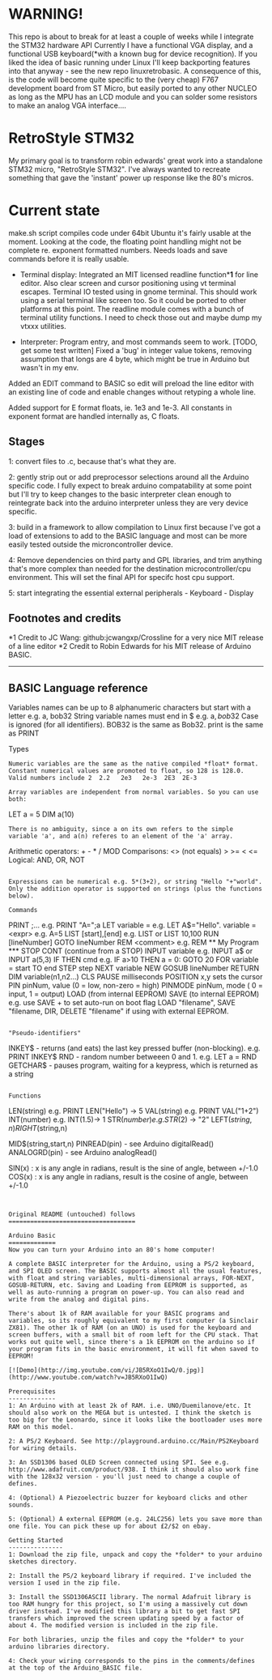 WARNING!
========
This repo is about to break for at least a couple of weeks while I integrate the STM32 hardware API
Currently I have a functional VGA display, and a functional USB keyboard(*with a known bug for device recognition).
If you liked the idea of basic running under Linux I'll keep backporting features into that anyway - see the new repo linuxretrobasic.
A consequence of this, is the code will become quite specific to the (very cheap) F767 development board from ST Micro, but easily ported to
any other NUCLEO as long as the MPU has an LCD module and you can solder some resistors to make an analog VGA interface....

RetroStyle STM32
==========
My primary goal is to transform robin edwards' great work into a standalone STM32 micro, "RetroStyle STM32". I've always wanted to recreate something that gave the 'instant' power up response like the 80's micros.

Current state
=============
make.sh script compiles code under 64bit Ubuntu it's fairly usable at the moment.
Looking at the code, the floating point handling might not be complete re. exponent formatted numbers.
Needs loads and save commands before it is really usable.

*  Terminal display:
Integrated an MIT licensed readline function***1** for line editor. Also clear screen and cursor positioning using vt terminal escapes.
Terminal IO tested using in gnome terminal. This should work using a serial terminal like screen too.
So it could be ported to other platforms at this point.
The readline module comes with a bunch of terminal utility functions. I need to check those out and maybe dump my vtxxx utilities.

* Interpreter:
Program entry, and most commands seem to work. [TODO, get some test written]
Fixed a 'bug' in integer value tokens, removing assumption that longs are 4 byte, which might be true in Arduino but wasn't in my env.

Added an EDIT command to BASIC so edit <n> will preload the line editor with an existing line of code
and enable changes without retyping a whole line.

Added support for E format floats, ie. 1e3 and 1e-3. All constants in exponent format are handled internally as, C floats.


Stages
------
1: convert files to .c, because that's what they are.

2: gently strip out or add preprocessor selections around all the Arduino specific code. I fully expect to break arduino compatability at some point but I'll try to keep changes to the basic interpreter clean enough to reintegrate back into the arduino interpreter unless they are very device specific.

3: build in a framework to allow compilation to Linux first because I've got a load of extensions to add to the BASIC language and most can be more easily tested outside the microncontroller device.

4: Remove dependencies on third party and GPL libraries, and trim anything that's more complex than needed for the destination microcontroller/cpu environment. This will set the final API for specifc host
cpu support.

5: start integrating the essential external peripherals - Keyboard - Display


Footnotes and credits
---------------------
*1 Credit to JC Wang: github:jcwangxp/Crossline for a very nice MIT release of a line editor
*2 Credit to Robin Edwards for his MIT release of Arduino BASIC.

--------------
BASIC Language reference
--------------
Variables names can be up to 8 alphanumeric characters but start with a letter e.g. a, bob32
String variable names must end in $ e.g. a$, bob32$
Case is ignored (for all identifiers). BOB32 is the same as Bob32. print is the same as PRINT

Types
```
Numeric variables are the same as the native compiled *float* format.
Constant numerical values are promoted to float, so 128 is 128.0.
Valid numbers include 2  2.2   2e3   2e-3  2E3  2E-3
  
Array variables are independent from normal variables. So you can use both:
```
LET a = 5
DIM a(10)
```
There is no ambiguity, since a on its own refers to the simple variable 'a', and a(n) referes to an element of the 'a' array.

```
Arithmetic operators: + - * / MOD
Comparisons: <> (not equals) > >= < <=
Logical: AND, OR, NOT
```

Expressions can be numerical e.g. 5*(3+2), or string "Hello "+"world".
Only the addition operator is supported on strings (plus the functions below).

Commands
```
PRINT <expr>;<expr>... e.g. PRINT "A=";a
LET variable = <expr> e.g. LET A$="Hello".
variable = <expr> e.g. A=5
LIST [start],[end] e.g. LIST or LIST 10,100
RUN [lineNumber]
GOTO lineNumber
REM <comment> e.g. REM ** My Program ***
STOP
CONT (continue from a STOP)
INPUT variable e.g. INPUT a$ or INPUT a(5,3)
IF <expr> THEN cmd e.g. IF a>10 THEN a = 0: GOTO 20
FOR variable = start TO end STEP step
NEXT variable
NEW
GOSUB lineNumber
RETURN
DIM variable(n1,n2...)
CLS
PAUSE milliseconds
POSITION x,y sets the cursor
PIN pinNum, value (0 = low, non-zero = high)
PINMODE pinNum, mode ( 0 = input, 1 = output)
LOAD (from internal EEPROM)
SAVE (to internal EEPROM) e.g. use SAVE + to set auto-run on boot flag
LOAD "filename", SAVE "filename, DIR, DELETE "filename" if using with external EEPROM.
```

"Pseudo-identifiers"
```
INKEY$ - returns (and eats) the last key pressed buffer (non-blocking). e.g. PRINT INKEY$
RND - random number betweeen 0 and 1. e.g. LET a = RND
GETCHAR$ - pauses program, waiting for a keypress, which is returned as a string
```

Functions
```
LEN(string) e.g. PRINT LEN("Hello") -> 5
VAL(string) e.g. PRINT VAL("1+2")
INT(number) e.g. INT(1.5)-> 1
STR$(number) e.g. STR$(2) -> "2"
LEFT$(string,n)
RIGHT$(string,n)

MID$(string,start,n)
PINREAD(pin) - see Arduino digitalRead()
ANALOGRD(pin) - see Arduino analogRead()

SIN(x) : x is any angle in radians, result is the sine of angle, between +/-1.0
COS(x) : x is any angle in radians, result is the cosine of angle, between +/-1.0

```


Original README (untouched) follows
===================================

Arduino Basic
=============
Now you can turn your Arduino into an 80's home computer!

A complete BASIC interpreter for the Arduino, using a PS/2 keyboard, and SPI OLED screen. The BASIC supports almost all the usual features, with float and string variables, multi-dimensional arrays, FOR-NEXT, GOSUB-RETURN, etc. Saving and Loading from EEPROM is supported, as well as auto-running a program on power-up. You can also read and write from the analog and digital pins.

There's about 1k of RAM available for your BASIC programs and variables, so its roughly equivalent to my first computer (a Sinclair ZX81). The other 1k of RAM (on an UNO) is used for the keyboard and screen buffers, with a small bit of room left for the CPU stack. That works out quite well, since there's a 1k EEPROM on the arduino so if your program fits in the basic environment, it will fit when saved to EEPROM!

[![Demo](http://img.youtube.com/vi/JB5RXoO1IwQ/0.jpg)](http://www.youtube.com/watch?v=JB5RXoO1IwQ)

Prerequisites
-------------
1: An Arduino with at least 2k of RAM. i.e. UNO/Duemilanove/etc. It should also work on the MEGA but is untested. I think the sketch is too big for the Leonardo, since it looks like the bootloader uses more RAM on this model.

2: A PS/2 Keyboard. See http://playground.arduino.cc/Main/PS2Keyboard for wiring details.

3: An SSD1306 based OLED Screen connected using SPI. See e.g. http://www.adafruit.com/product/938. I think it should also work fine with the 128x32 version - you'll just need to change a couple of defines.

4: (Optional) A Piezoelectric buzzer for keyboard clicks and other sounds.

5: (Optional) A external EEPROM (e.g. 24LC256) lets you save more than one file. You can pick these up for about £2/$2 on ebay.

Getting Started
---------------
1: Download the zip file, unpack and copy the *folder* to your arduino sketches directory.

2: Install the PS/2 keyboard library if required. I've included the version I used in the zip file.

3: Install the SSD1306ASCII library. The normal Adafruit library is too RAM hungry for this project, so I'm using a massively cut down driver instead. I've modified this library a bit to get fast SPI transfers which improved the screen updating speed by a factor of about 4. The modified version is included in the zip file.

For both libraries, unzip the files and copy the *folder* to your arduino libraries directory.

4: Check your wiring corresponds to the pins in the comments/defines at the top of the Arduino_BASIC file.


